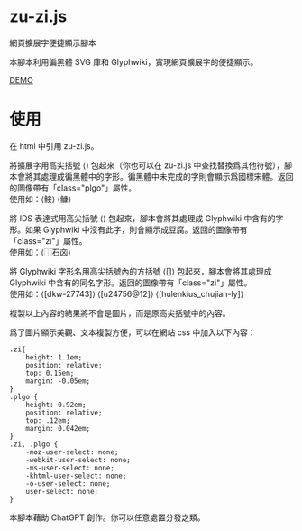 # zu-zi.js
網頁擴展字便捷顯示腳本

本腳本利用徧黑體 SVG 庫和 Glyphwiki，實現網頁擴展字的便捷顯示。

[DEMO](https://vistudium.top/1926/08/17/!test/)

# 使用

在 html 中引用 zu-zi.js。

將擴展字用高尖括號 ⟨⟩ 包起來（你也可以在 zu-zi.js 中查找替換爲其他符號），腳本會將其處理成徧黑體中的字形。徧黑體中未完成的字則會顯示爲國標宋體。返回的圖像帶有「class="plgo"」屬性。<br>
使用如：⟨𩽾⟩ ⟨𩾌⟩

將 IDS 表達式用高尖括號 ⟨⟩ 包起來，腳本會將其處理成 Glyphwiki 中含有的字形。如果 Glyphwiki 中沒有此字，則會顯示成豆腐。返回的圖像帶有「class="zi"」屬性。<br>
使用如：⟨⿰石㐫⟩

將 Glyphwiki 字形名用高尖括號內的方括號 ⟨[]⟩ 包起來，腳本會將其處理成 Glyphwiki 中含有的同名字形。返回的圖像帶有「class="zi"」屬性。<br>
使用如：⟨[dkw-27743]⟩ ⟨[u24756@12]⟩ ⟨[hulenkius_chujian-ly]⟩

複製以上內容的結果將不會是圖片，而是原高尖括號中的內容。

爲了圖片顯示美觀、文本複製方便，可以在網站 css 中加入以下內容：

```
.zi{
	height: 1.1em;
	position: relative;
	top: 0.15em;
	margin: -0.05em;
}
.plgo {
	height: 0.92em;
	position: relative;
	top: .12em;
	margin: 0.042em;
}
.zi, .plgo {
	-moz-user-select: none;
	-webkit-user-select: none;
	-ms-user-select: none;
	-khtml-user-select: none;
	-o-user-select: none;
	user-select: none;
}
```

本腳本藉助 ChatGPT 創作。你可以任意處置分發之類。

